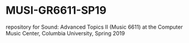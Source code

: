# MUSI-GR6611-SP19
repository for Sound: Advanced Topics II (Music 6611) at the Computer Music Center, Columbia University, Spring 2019
